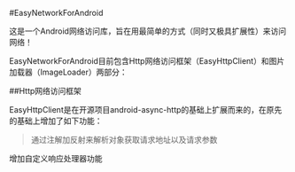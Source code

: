 #EasyNetworkForAndroid

这是一个Android网络访问库，旨在用最简单的方式（同时又极具扩展性）来访问网络！

EasyNetworkForAndroid目前包含Http网络访问框架（EasyHttpClient）和图片加载器（ImageLoader）两部分：

##Http网络访问框架

EasyHttpClient是在开源项目android-async-http的基础上扩展而来的，在原先的基础上增加了如下功能：

>通过注解加反射来解析对象获取请求地址以及请求参数






增加自定义响应处理器功能